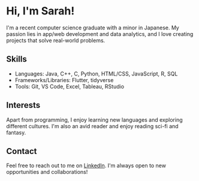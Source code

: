 # Hi, I'm Sarah!

I'm a recent computer science graduate with a minor in Japanese. My passion lies in app/web development and data analytics, and I love creating projects that solve real-world problems.

## Skills
- Languages: Java, C++, C, Python, HTML/CSS, JavaScript, R, SQL
- Frameworks/Libraries: Flutter, tidyverse
- Tools: Git, VS Code, Excel, Tableau, RStudio

## Interests

Apart from programming, I enjoy learning new languages and exploring different cultures. I'm also an avid reader and enjoy reading sci-fi and fantasy.

## Contact

Feel free to reach out to me on [LinkedIn](https://www.linkedin.com/in/sarah-graddy/). I'm always open to new opportunities and collaborations!

